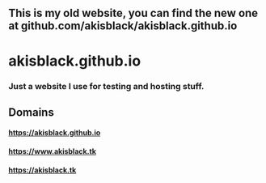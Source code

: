 ## This is my old website, you can find the new one at github.com/akisblack/akisblack.github.io

# akisblack.github.io

### Just a website I use for testing and hosting stuff.

## Domains

#### https://akisblack.github.io
#### https://www.akisblack.tk
#### https://akisblack.tk
